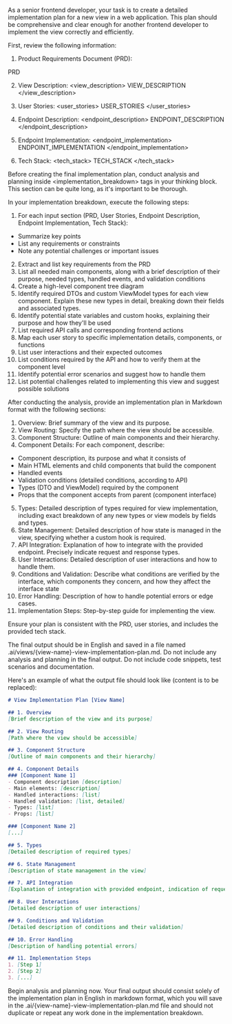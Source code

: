 As a senior frontend developer, your task is to create a detailed implementation plan for a new view in a web application. This plan should be comprehensive and clear enough for another frontend developer to implement the view correctly and efficiently.

First, review the following information:

1. Product Requirements Document (PRD):
<prd>
PRD
</prd>

2. View Description:
<view_description>
VIEW_DESCRIPTION
</view_description>

3. User Stories:
<user_stories>
USER_STORIES
</user_stories>

4. Endpoint Description:
<endpoint_description>
ENDPOINT_DESCRIPTION
</endpoint_description>

5. Endpoint Implementation:
<endpoint_implementation>
ENDPOINT_IMPLEMENTATION
</endpoint_implementation>

6. Tech Stack:
<tech_stack>
TECH_STACK
</tech_stack>

Before creating the final implementation plan, conduct analysis and planning inside <implementation_breakdown> tags in your thinking block. This section can be quite long, as it's important to be thorough.

In your implementation breakdown, execute the following steps:
1. For each input section (PRD, User Stories, Endpoint Description, Endpoint Implementation, Tech Stack):
  - Summarize key points
 - List any requirements or constraints
 - Note any potential challenges or important issues
2. Extract and list key requirements from the PRD
3. List all needed main components, along with a brief description of their purpose, needed types, handled events, and validation conditions
4. Create a high-level component tree diagram
5. Identify required DTOs and custom ViewModel types for each view component. Explain these new types in detail, breaking down their fields and associated types.
6. Identify potential state variables and custom hooks, explaining their purpose and how they'll be used
7. List required API calls and corresponding frontend actions
8. Map each user story to specific implementation details, components, or functions
9. List user interactions and their expected outcomes
10. List conditions required by the API and how to verify them at the component level
11. Identify potential error scenarios and suggest how to handle them
12. List potential challenges related to implementing this view and suggest possible solutions

After conducting the analysis, provide an implementation plan in Markdown format with the following sections:

1. Overview: Brief summary of the view and its purpose.
2. View Routing: Specify the path where the view should be accessible.
3. Component Structure: Outline of main components and their hierarchy.
4. Component Details: For each component, describe:
 - Component description, its purpose and what it consists of
 - Main HTML elements and child components that build the component
 - Handled events
 - Validation conditions (detailed conditions, according to API)
 - Types (DTO and ViewModel) required by the component
 - Props that the component accepts from parent (component interface)
5. Types: Detailed description of types required for view implementation, including exact breakdown of any new types or view models by fields and types.
6. State Management: Detailed description of how state is managed in the view, specifying whether a custom hook is required.
7. API Integration: Explanation of how to integrate with the provided endpoint. Precisely indicate request and response types.
8. User Interactions: Detailed description of user interactions and how to handle them.
9. Conditions and Validation: Describe what conditions are verified by the interface, which components they concern, and how they affect the interface state
10. Error Handling: Description of how to handle potential errors or edge cases.
11. Implementation Steps: Step-by-step guide for implementing the view.

Ensure your plan is consistent with the PRD, user stories, and includes the provided tech stack.

The final output should be in English and saved in a file named .ai/views/{view-name}-view-implementation-plan.md. Do not include any analysis and planning in the final output. Do not include code snippets, test scenarios and documentation.

Here's an example of what the output file should look like (content is to be replaced):

```markdown
# View Implementation Plan [View Name]

## 1. Overview
[Brief description of the view and its purpose]

## 2. View Routing
[Path where the view should be accessible]

## 3. Component Structure
[Outline of main components and their hierarchy]

## 4. Component Details
### [Component Name 1]
- Component description [description]
- Main elements: [description]
- Handled interactions: [list]
- Handled validation: [list, detailed]
- Types: [list]
- Props: [list]

### [Component Name 2]
[...]

## 5. Types
[Detailed description of required types]

## 6. State Management
[Description of state management in the view]

## 7. API Integration
[Explanation of integration with provided endpoint, indication of request and response types]

## 8. User Interactions
[Detailed description of user interactions]

## 9. Conditions and Validation
[Detailed description of conditions and their validation]

## 10. Error Handling
[Description of handling potential errors]

## 11. Implementation Steps
1. [Step 1]
2. [Step 2]
3. [...]
```

Begin analysis and planning now. Your final output should consist solely of the implementation plan in English in markdown format, which you will save in the .ai/{view-name}-view-implementation-plan.md file and should not duplicate or repeat any work done in the implementation breakdown.
